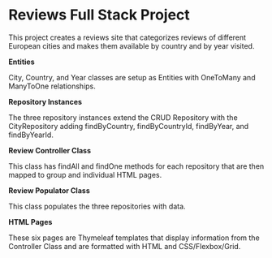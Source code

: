 # Reviews Full Stack Project

This project creates a reviews site that categorizes reviews of different European cities and makes them available by country and by year visited.

**Entities**

City, Country, and Year classes are setup as Entities with OneToMany and ManyToOne relationships.

**Repository Instances**

The three repository instances extend the CRUD Repository with the CityRepository adding findByCountry, findByCountryId, findByYear, and findByYearId. 

**Review Controller Class**

This class has findAll and findOne methods for each repository that are then mapped to group and individual HTML pages.

**Review Populator Class**

This class populates the three repositories with data.

**HTML Pages**

These six pages are Thymeleaf templates that display information from the Controller Class and are formatted with HTML and CSS/Flexbox/Grid.